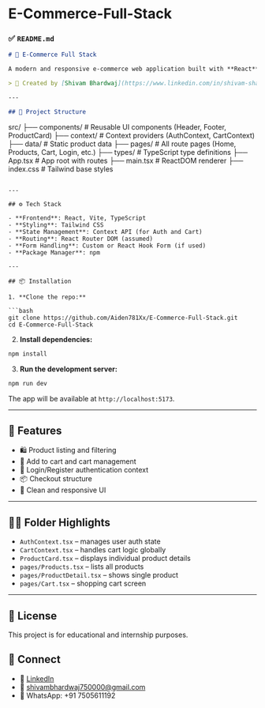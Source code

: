 # E-Commerce-Full-Stack
### ✅ `README.md`

```markdown
# 🛒 E-Commerce Full Stack

A modern and responsive e-commerce web application built with **React**, **TypeScript**, **Vite**, **Tailwind CSS**, and **Context API** for state management.

> 🚀 Created by [Shivam Bhardwaj](https://www.linkedin.com/in/shivam-sharma-193226311)

---

## 📁 Project Structure

```

src/
├── components/         # Reusable UI components (Header, Footer, ProductCard)
├── context/            # Context providers (AuthContext, CartContext)
├── data/               # Static product data
├── pages/              # All route pages (Home, Products, Cart, Login, etc.)
├── types/              # TypeScript type definitions
├── App.tsx             # App root with routes
├── main.tsx            # ReactDOM renderer
├── index.css           # Tailwind base styles

````

---

## ⚙️ Tech Stack

- **Frontend**: React, Vite, TypeScript
- **Styling**: Tailwind CSS
- **State Management**: Context API (for Auth and Cart)
- **Routing**: React Router DOM (assumed)
- **Form Handling**: Custom or React Hook Form (if used)
- **Package Manager**: npm

---

## 📦 Installation

1. **Clone the repo:**

```bash
git clone https://github.com/Aiden781Xx/E-Commerce-Full-Stack.git
cd E-Commerce-Full-Stack
````

2. **Install dependencies:**

```bash
npm install
```

3. **Run the development server:**

```bash
npm run dev
```

The app will be available at `http://localhost:5173`.

---

## 🔐 Features

* 🛍️ Product listing and filtering
* 🧺 Add to cart and cart management
* 🔐 Login/Register authentication context
* 📦 Checkout structure
* 🎨 Clean and responsive UI

---

## 🧑‍💻 Folder Highlights

* `AuthContext.tsx` – manages user auth state
* `CartContext.tsx` – handles cart logic globally
* `ProductCard.tsx` – displays individual product details
* `pages/Products.tsx` – lists all products
* `pages/ProductDetail.tsx` – shows single product
* `pages/Cart.tsx` – shopping cart screen

---

## 📄 License

This project is for educational and internship purposes.
 
## 🤝 Connect

* 💼 [LinkedIn](https://www.linkedin.com/in/shivam-sharma-193226311)
* 📧 [shivambhardwaj750000@gmail.com](mailto:shivambhardwaj750000@gmail.com)
* 📱 WhatsApp: +91 7505611192
```
 
